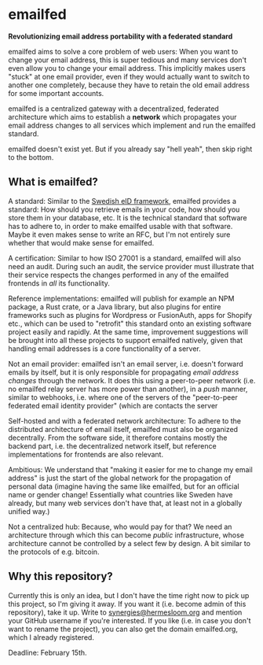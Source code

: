 # emailfed

**Revolutionizing email address portability with a federated standard**

emailfed aims to solve a core problem of web users: When you want to change your email address, this is super tedious and many services don't even allow you to change your email address. This implicitly makes users "stuck" at one email provider, even if they would actually want to switch to another one completely, because they have to retain the old email address for some important accounts.

emailfed is a centralized gateway with a decentralized, federated architecture which aims to establish a **network** which propagates your email address changes to all services which implement and run the emailfed standard.

emailfed doesn't exist yet. But if you already say "hell yeah", then skip right to the bottom.

## What is emailfed?

A standard: Similar to the [Swedish eID framework](https://docs.swedenconnect.se/technical-framework/latest/00_-_Swedish_eID_Framework_-_Introduction.html), emailfed provides a standard: How should you retrieve emails in your code, how should you store them in your database, etc. It is the technical standard that software has to adhere to, in order to make emailfed usable with that software. Maybe it even makes sense to write an RFC, but I'm not entirely sure whether that would make sense for emailfed.

A certification: Similar to how ISO 27001 is a standard, emailfed will also need an audit. During such an audit, the service provider must illustrate that their service respects the changes performed in any of the emailfed frontends in *all* its functionality.

Reference implementations: emailfed will publish for example an NPM package, a Rust crate, or a Java library, but also plugins for entire frameworks such as plugins for Wordpress or FusionAuth, apps for Shopify etc., which can be used to "retrofit" this standard onto an existing software project easily and rapidly. At the same time, improvement suggestions will be brought into all these projects to support emailfed natively, given that handling email addresses is a core functionality of a server.

Not an email provider: emailfed isn't an email server, i.e. doesn't forward emails by itself, but it is only responsible for propagating *email address changes* through the network. It does this using a peer-to-peer network (i.e. no emailfed relay server has more power than another), in a *push* manner, similar to webhooks, i.e. where one of the servers of the "peer-to-peer federated email identity provider" (which are  contacts the server

Self-hosted and with a federated network architecture: To adhere to the distributed architecture of email itself, emailfed must also be organized decentrally. From the software side, it therefore contains mostly the backend part, i.e. the decentralized network itself, but reference implementations for frontends are also relevant. 

Ambitious: We understand that "making it easier for me to change my email address" is just the start of the global network for the propagation of personal data (imagine having the same like emailfed, but for an official name or gender change! Essentially what countries like Sweden have already, but many web services don't have that, at least not in a globally unified way.)

Not a centralized hub: Because, who would pay for that? We need an architecture through which this can become *public* infrastructure, whose architecture cannot be controlled by a select few by design. A bit similar to the protocols of e.g. bitcoin.

## Why this repository?

Currently this is only an idea, but I don't have the time right now to pick up this project, so I'm giving it away. If you want it (i.e. become admin of this repository), take it up. Write to synergies@hermesloom.org and mention your GitHub username if you're interested. If you like (i.e. in case you don't want to rename the project), you can also get the domain emailfed.org, which I already registered.

Deadline: February 15th.
